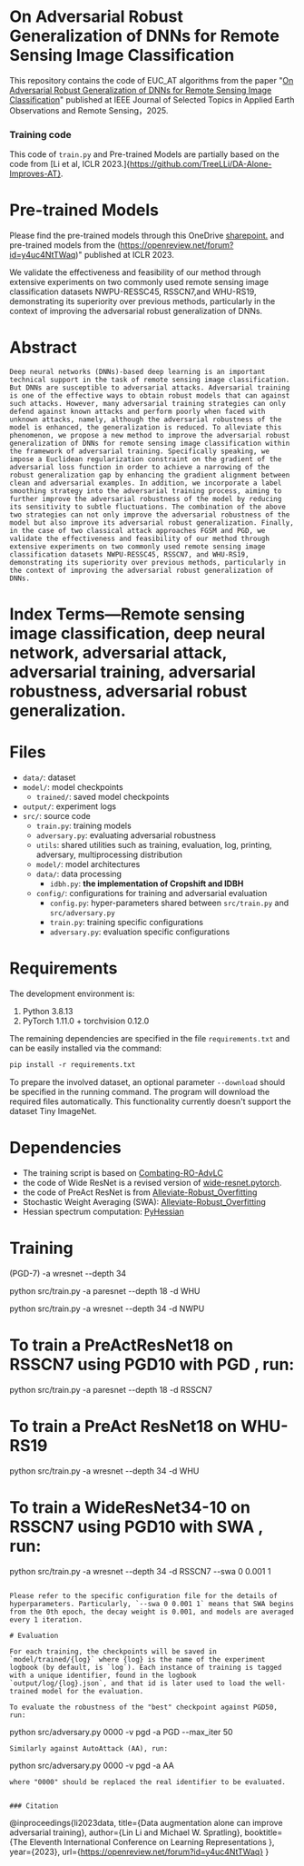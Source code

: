 # On Adversarial Robust Generalization of DNNs for Remote Sensing Image Classification

This repository contains the code of EUC_AT algorithms from the paper "[On Adversarial Robust Generalization of DNNs for Remote Sensing Image Classification](https://openreview.net/forum?id=y4uc4NtTWaq)" published at IEEE Journal of Selected Topics in Applied Earth Observations and Remote Sensing，2025.

### Training code
This code of `train.py` and Pre-trained Models are partially based on the code from [Li et al, ICLR 2023.]{https://github.com/TreeLLi/DA-Alone-Improves-AT}.

# Pre-trained Models
Please find the pre-trained models through this OneDrive [sharepoint.](https://emckclac-my.sharepoint.com/:f:/g/personal/k19010102_kcl_ac_uk/EnVH6skz4q1FoamAcrPRkdgBpNEDkpL9cSIgttJDjKs1AQ)
 and pre-trained models from the (https://openreview.net/forum?id=y4uc4NtTWaq)" published at ICLR 2023.

We validate the effectiveness and feasibility of our method through extensive experiments on two commonly used remote sensing image classification datasets NWPU-RESSC45, RSSCN7,and WHU-RS19, demonstrating its superiority over previous methods, particularly in the context of improving the adversarial robust generalization of DNNs.

# Abstract
	Deep neural networks (DNNs)-based deep learning is an important technical support in the task of remote sensing image classification. But DNNs are susceptible to adversarial attacks. Adversarial training is one of the effective ways to obtain robust models that can against such attacks. However, many adversarial training strategies can only defend against known attacks and perform poorly when faced with unknown attacks, namely, although the adversarial robustness of the model is enhanced, the generalization is reduced. To alleviate this phenomenon, we propose a new method to improve the adversarial robust generalization of DNNs for remote sensing image classification within the framework of adversarial training. Specifically speaking, we impose a Euclidean regularization constraint on the gradient of the adversarial loss function in order to achieve a narrowing of the robust generalization gap by enhancing the gradient alignment between clean and adversarial examples. In addition, we incorporate a label smoothing strategy into the adversarial training process, aiming to further improve the adversarial robustness of the model by reducing its sensitivity to subtle fluctuations. The combination of the above two strategies can not only improve the adversarial robustness of the model but also improve its adversarial robust generalization. Finally, in the case of two classical attack approaches FGSM and PGD, we validate the effectiveness and feasibility of our method through extensive experiments on two commonly used remote sensing image classification datasets NWPU-RESSC45, RSSCN7, and WHU-RS19, demonstrating its superiority over previous methods, particularly in the context of improving the adversarial robust generalization of DNNs.
 # Index Terms—Remote sensing image classification, deep neural network, adversarial attack, adversarial training, adversarial robustness, adversarial robust generalization.

# Files
* `data/`: dataset
* `model/`: model checkpoints
  * `trained/`: saved model checkpoints
* `output/`: experiment logs
* `src/`: source code
  * `train.py`: training models
  * `adversary.py`: evaluating adversarial robustness
  * `utils`: shared utilities such as training, evaluation, log, printing, adversary, multiprocessing distribution
  * `model/`: model architectures
  * `data/`: data processing
    * `idbh.py`: **the implementation of Cropshift and IDBH**
  * `config/`: configurations for training and adversarial evaluation
    * `config.py`: hyper-parameters shared between `src/train.py` and `src/adversary.py`
    * `train.py`: training specific configurations
    * `adversary.py`: evaluation specific configurations

# Requirements

The development environment is:

1. Python 3.8.13
2. PyTorch 1.11.0 + torchvision 0.12.0

The remaining dependencies are specified in the file `requirements.txt` and can be easily installed via the command:

```p
pip install -r requirements.txt
```

To prepare the involved dataset, an optional parameter `--download` should be specified in the running command. The program will download the required files automatically. This functionality currently doesn't support the dataset Tiny ImageNet.

# Dependencies

* The training script is based on [Combating-RO-AdvLC](https://github.com/TreeLLi/Combating-RO-AdvLC)
* the code of Wide ResNet is a revised version of [wide-resnet.pytorch](https://github.com/meliketoy/wide-resnet.pytorch).
* the code of PreAct ResNet is from [Alleviate-Robust_Overfitting](https://github.com/VITA-Group/Alleviate-Robust-Overfitting)
* Stochastic Weight Averaging (SWA): [Alleviate-Robust_Overfitting](https://github.com/VITA-Group/Alleviate-Robust-Overfitting)
* Hessian spectrum computation: [PyHessian](https://github.com/amirgholami/PyHessian)

# Training
(PGD-7)  -a wresnet --depth 34 

python src/train.py -a paresnet --depth 18 -d WHU

python src/train.py -a wresnet --depth 34 -d NWPU


# To train a PreActResNet18 on  RSSCN7 using PGD10 with PGD , run:
python src/train.py -a paresnet --depth 18 -d RSSCN7

# To train a PreAct ResNet18 on  WHU-RS19
python src/train.py -a wresnet --depth 34 -d WHU

# To train a WideResNet34-10 on  RSSCN7 using PGD10 with SWA , run:

python src/train.py -a wresnet --depth 34 -d RSSCN7 --swa 0 0.001 1


```

Please refer to the specific configuration file for the details of hyperparameters. Particularly, `--swa 0 0.001 1` means that SWA begins from the 0th epoch, the decay weight is 0.001, and models are averaged every 1 iteration.

# Evaluation

For each training, the checkpoints will be saved in `model/trained/{log}` where {log} is the name of the experiment logbook (by default, is `log`). Each instance of training is tagged with a unique identifier, found in the logbook `output/log/{log}.json`, and that id is later used to load the well-trained model for the evaluation.

To evaluate the robustness of the "best" checkpoint against PGD50, run:

```
python src/adversary.py 0000 -v pgd -a PGD --max_iter 50
```
Similarly against AutoAttack (AA), run:
```
python src/adversary.py 0000 -v pgd -a AA
```
where "0000" should be replaced the real identifier to be evaluated.


### Citation
```
@inproceedings{li2023data,
title={Data augmentation alone can improve adversarial training},
author={Lin Li and Michael W. Spratling},
booktitle={The Eleventh International Conference on Learning Representations },
year={2023},
url={https://openreview.net/forum?id=y4uc4NtTWaq}
}
